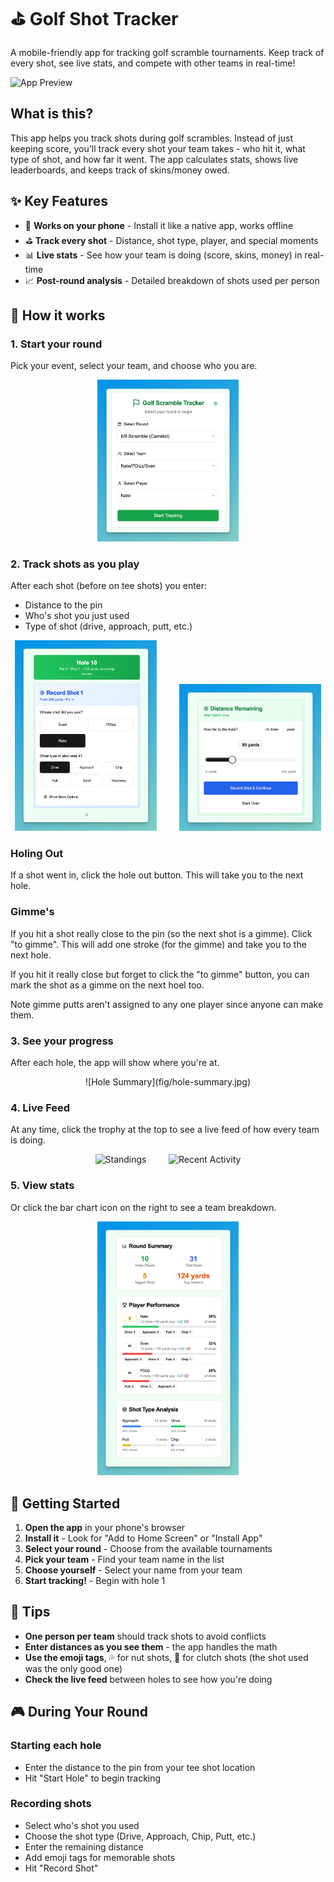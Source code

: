 # ⛳ Golf Shot Tracker

A mobile-friendly app for tracking golf scramble tournaments. Keep track of every shot, see live stats, and compete with other teams in real-time!

![App Preview](screenshots/app-preview.png)

## What is this?

This app helps you track shots during golf scrambles. Instead of just keeping score, you'll track every shot your team takes - who hit it, what type of shot, and how far it went. The app calculates stats, shows live leaderboards, and keeps track of skins/money owed.

## ✨ Key Features

- 📱 **Works on your phone** - Install it like a native app, works offline
- ⛳ **Track every shot** - Distance, shot type, player, and special moments
- 📊 **Live stats** - See how your team is doing (score, skins, money) in real-time
- 📈 **Post-round analysis** - Detailed breakdown of shots used per person

## 🎯 How it works

### 1. Start your round
Pick your event, select your team, and choose who you are.

<p align="center">
<img alt="Startup Screen" src="./fig/startup-screen.jpg" width="45%">
</p>

### 2. Track shots as you play
After each shot (before on tee shots) you enter:
- Distance to the pin
- Who's shot you just used
- Type of shot (drive, approach, putt, etc.)

<p align="center">
  <img alt="Who's Shot" src="./fig/shot-tracking-01.jpg" width="45%">
&nbsp; &nbsp; &nbsp; &nbsp;
  <img alt="Distance Remaining" src="./fig/shot-tracking-02.jpg" width="45%">
</p>

### Holing Out
If a shot went in, click the hole out button. This will take you to the next hole.

### Gimme's
If you hit a shot really close to the pin (so the next shot is a gimme). Click "to gimme". This will add one stroke (for the gimme) and take you to the next hole.


If you hit it really close but forget to click the "to gimme" button, you can mark the shot as a gimme on the next hoel too.

Note gimme putts aren't assigned to any one player since anyone can make them.

### 3. See your progress
After each hole, the app will show where you're at.

<p align="center">
![Hole Summary](fig/hole-summary.jpg)
</p>

### 4. Live Feed
At any time, click the trophy at the top to see a live feed of how every team is doing.

<p align="center">
  <img alt="Standings" src="./fig/live-feed-01.jpg" width="45%">
&nbsp; &nbsp; &nbsp; &nbsp;
  <img alt="Recent Activity" src="./fig/live-feed-02.jpg" width="45%">
</p>

### 5. View stats
Or click the bar chart icon on the right to see a team breakdown.

<p align="center">
  <img alt="Team Summary" src="./fig/team-summary.jpg" width="45%">
</p>

## 🚀 Getting Started

1. **Open the app** in your phone's browser
2. **Install it** - Look for "Add to Home Screen" or "Install App" 
3. **Select your round** - Choose from the available tournaments
4. **Pick your team** - Find your team name in the list
5. **Choose yourself** - Select your name from your team
6. **Start tracking!** - Begin with hole 1

## 📱 Tips

- **One person per team** should track shots to avoid conflicts
- **Enter distances as you see them** - the app handles the math
- **Use the emoji tags**, 💦 for nut shots, 🛟 for clutch shots (the shot used was the only good one)
- **Check the live feed** between holes to see how you're doing

## 🎮 During Your Round

### Starting each hole
- Enter the distance to the pin from your tee shot location
- Hit "Start Hole" to begin tracking

### Recording shots
- Select who's shot you used
- Choose the shot type (Drive, Approach, Chip, Putt, etc.)
- Enter the remaining distance
- Add emoji tags for memorable shots
- Hit "Record Shot"

